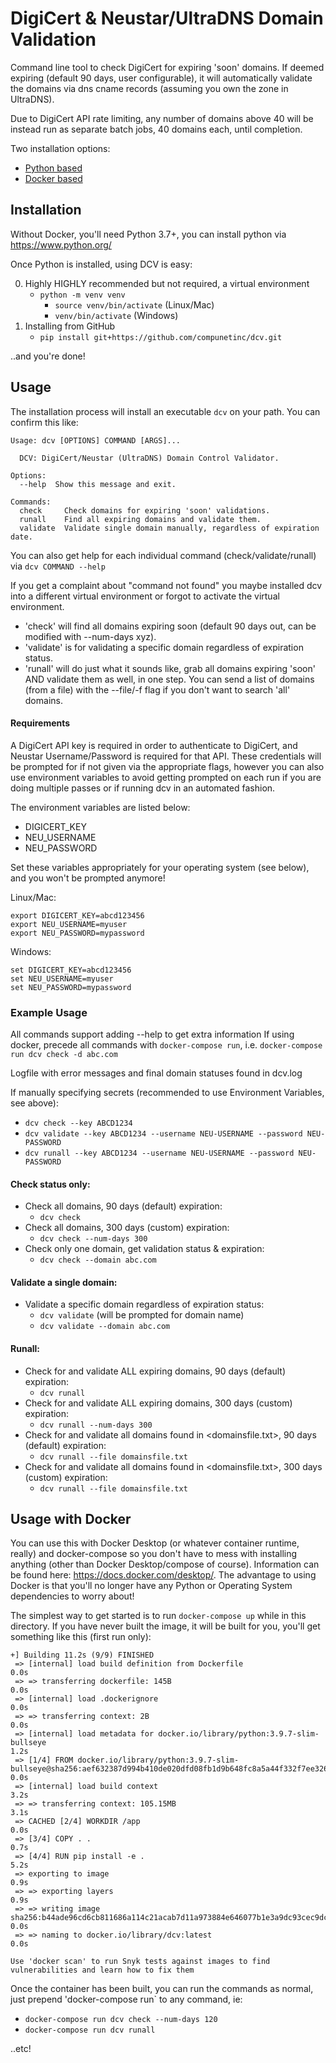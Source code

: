 DigiCert & Neustar/UltraDNS Domain Validation
========
Command line tool to check DigiCert for expiring 'soon' domains. If deemed expiring (default 90 days, user configurable),
it will automatically validate the domains via dns cname records (assuming you own the zone in UltraDNS).

Due to DigiCert API rate limiting, any number of domains above 40 will be instead run as 
separate batch jobs, 40 domains each, until completion.

Two installation options:
- [Python based](#Python-Based)
- [Docker based](#Docker-Based)

## <a name="Python-Based"></a>Installation

Without Docker, you'll need Python 3.7+, you can install python via https://www.python.org/

Once Python is installed, using DCV is easy:

0. Highly HIGHLY recommended but not required, a virtual environment
   - `python -m venv venv`
     - `source venv/bin/activate` (Linux/Mac)
     - `venv/bin/activate` (Windows)
1. Installing from GitHub
   - `pip install git+https://github.com/compunetinc/dcv.git`

..and you're done!

## Usage

The installation process will install an executable `dcv` on your path. You can confirm this like:

```shell
Usage: dcv [OPTIONS] COMMAND [ARGS]...

  DCV: DigiCert/Neustar (UltraDNS) Domain Control Validator.

Options:
  --help  Show this message and exit.

Commands:
  check     Check domains for expiring 'soon' validations.
  runall    Find all expiring domains and validate them.
  validate  Validate single domain manually, regardless of expiration date.
```

You can also get help for each individual command (check/validate/runall) via `dcv COMMAND --help`

If you get a complaint about "command not found" you maybe installed dcv into a different virtual environment 
or forgot to activate the virtual environment.

- 'check' will find all domains expiring soon (default 90 days out, can be modified with --num-days xyz). 
- 'validate' is for validating a specific domain regardless of expiration status.
- 'runall' will do just what it sounds like, grab all domains expiring 'soon' AND validate them as well, in one step.
    You can send a list of domains (from a file) with the --file/-f flag if you don't want to search 'all' domains.

#### Requirements
A DigiCert API key is required in order to authenticate to DigiCert, and Neustar Username/Password is required for that API. 
These credentials will be prompted for if not given via the appropriate flags, 
however you can also use environment variables to avoid getting prompted on each run if you are doing multiple passes 
or if running dcv in an automated fashion.

The environment variables are listed below:

  * DIGICERT_KEY
  * NEU_USERNAME
  * NEU_PASSWORD

Set these variables appropriately for your operating system (see below), and you won't be prompted anymore!

Linux/Mac:
```shell
export DIGICERT_KEY=abcd123456
export NEU_USERNAME=myuser
export NEU_PASSWORD=mypassword
```
Windows:
```shell
set DIGICERT_KEY=abcd123456
set NEU_USERNAME=myuser
set NEU_PASSWORD=mypassword
```


### Example Usage
All commands support adding --help to get extra information
If using docker, precede all commands with `docker-compose run`, i.e. `docker-compose run dcv check -d abc.com`

Logfile with error messages and final domain statuses found in dcv.log

If manually specifying secrets (recommended to use Environment Variables, see above):
  - `dcv check --key ABCD1234`
  - `dcv validate --key ABCD1234 --username NEU-USERNAME --password NEU-PASSWORD`
  - `dcv runall --key ABCD1234 --username NEU-USERNAME --password NEU-PASSWORD`

#### Check status only:
- Check all domains, 90 days (default) expiration:
  - `dcv check`
- Check all domains, 300 days (custom) expiration:
  - `dcv check --num-days 300`
- Check only one domain, get validation status & expiration:
  - `dcv check --domain abc.com`

#### Validate a single domain:
- Validate a specific domain regardless of expiration status:
  - `dcv validate` (will be prompted for domain name)
  - `dcv validate --domain abc.com`

#### Runall:
- Check for and validate ALL expiring domains, 90 days (default) expiration:
  - `dcv runall`
- Check for and validate ALL expiring domains, 300 days (custom) expiration:
  - `dcv runall --num-days 300`
- Check for and validate all domains found in \<domainsfile.txt\>, 90 days (default) expiration:
  - `dcv runall --file domainsfile.txt`
- Check for and validate all domains found in \<domainsfile.txt\>, 300 days (custom) expiration:
  - `dcv runall --file domainsfile.txt`


## <a name="Docker-Based"></a> Usage with Docker

You can use this with Docker Desktop (or whatever container runtime, really) and docker-compose so you don't have to 
mess with installing anything (other than Docker Desktop/compose of course). 
Information can be found here: https://docs.docker.com/desktop/.
The advantage to using Docker is that you'll no longer have any Python or Operating System dependencies to worry about!

The simplest way to get started is to run `docker-compose up` while in this directory.
If you have never built the image, it will be built for you, you'll get something like this (first run only):

```text
+] Building 11.2s (9/9) FINISHED                                                                                                                                                               
 => [internal] load build definition from Dockerfile                                                                                                                                       0.0s
 => => transferring dockerfile: 145B                                                                                                                                                       0.0s
 => [internal] load .dockerignore                                                                                                                                                          0.0s
 => => transferring context: 2B                                                                                                                                                            0.0s
 => [internal] load metadata for docker.io/library/python:3.9.7-slim-bullseye                                                                                                              1.2s
 => [1/4] FROM docker.io/library/python:3.9.7-slim-bullseye@sha256:aef632387d994b410de020dfd08fb1d9b648fc8a5a44f332f7ee326c8e170dba                                                        0.0s
 => [internal] load build context                                                                                                                                                          3.2s
 => => transferring context: 105.15MB                                                                                                                                                      3.1s
 => CACHED [2/4] WORKDIR /app                                                                                                                                                              0.0s
 => [3/4] COPY . .                                                                                                                                                                         0.7s
 => [4/4] RUN pip install -e .                                                                                                                                                             5.2s
 => exporting to image                                                                                                                                                                     0.9s 
 => => exporting layers                                                                                                                                                                    0.9s 
 => => writing image sha256:b44ade96cd6cb811686a114c21acab7d11a973884e646077b1e3a9dc93cec9dc                                                                                               0.0s 
 => => naming to docker.io/library/dcv:latest                                                                                                                                       0.0s 
                                                                                                                                                                                                
Use 'docker scan' to run Snyk tests against images to find vulnerabilities and learn how to fix them  
```

Once the container has been built, you can run the commands as normal, 
just prepend 'docker-compose run` to any command, ie:
- `docker-compose run dcv check --num-days 120`
- `docker-compose run dcv runall`

..etc!
